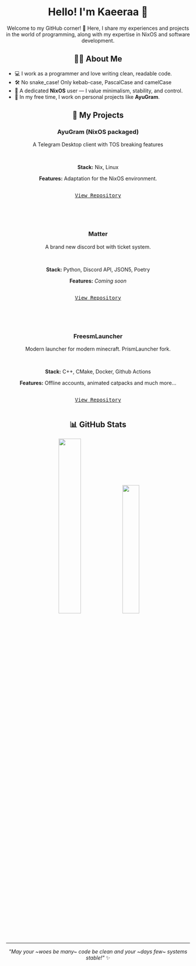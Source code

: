 <div align="center">

# Hello! I'm Kaeeraa 👋

Welcome to my GitHub corner! 🚀 Here, I share my experiences and projects in the world of programming, along with my expertise in NixOS and software development.

## 🧑‍💻 About Me
</div>

- 💻 I work as a programmer and love writing clean, readable code.
- 🛠 No snake_case! Only kebab-case, PascalCase and camelCase
- 🐧 A dedicated **NixOS** user — I value minimalism, stability, and control.
- 🎯 In my free time, I work on personal projects like **AyuGram**.
  
<div align="center">

## 📂 My Projects

<div>
  
### **AyuGram (NixOS packaged)**

A Telegram Desktop client with TOS breaking features

<br>

 **Stack:** Nix, Linux
 
 **Features:** Adaptation for the NixOS environment.

<kbd> <br> [View Repository](https://github.com/ndfined-crp/ayugram-desktop) <br><br></kbd>

</div>
<br><br>
<div>
  
### **Matter**

A brand new discord bot with ticket system.

<br>

  **Stack:** Python, Discord API, JSON5, Poetry

  **Features:** *Coming soon*

   <kbd> <br> [View Repository](https://github.com/kaeeraa/Matter)<br><br></kbd>
</div>
<br><br>
<div>
  
### **FreesmLauncher**

Modern launcher for modern minecraft.
PrismLauncher fork.

<br>

  **Stack:** C++, CMake, Docker, Github Actions

  **Features:** Offline accounts, animated catpacks and much more...

   <kbd> <br> [View Repository](https://github.com/FreesmTeam/FreesmLauncher)<br><br></kbd>



## 📊 GitHub Stats

<p align="center">
  <img src="https://github-readme-stats.vercel.app/api?username=kaeeraa&show_icons=true&theme=radical" width="35%">
  <img src="https://github-readme-stats.vercel.app/api/top-langs/?username=kaeeraa&layout=compact&theme=radical" width="30%">
</p>

---

_"May your ~woes be many~ code be clean and your ~days few~ systems stable!"_ ✨
</div>
